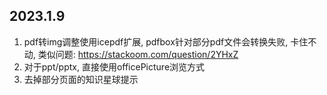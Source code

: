
## 2023.1.9

1. pdf转img调整使用icepdf扩展, pdfbox针对部分pdf文件会转换失败, 卡住不动, 类似问题: https://stackoom.com/question/2YHxZ
2. 对于ppt/pptx, 直接使用officePicture浏览方式
3. 去掉部分页面的知识星球提示